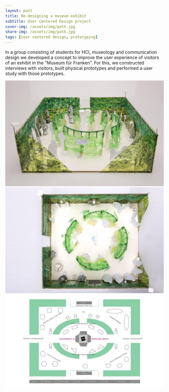 ```yaml
---
layout: post
title: Re-designing a museum exhibit
subtitle: User Centered Design project
cover-img: /assets/img/path.jpg
share-img: /assets/img/path.jpg
tags: [user centered design, prototyping]
---
```


In a group consisting of students for HCI, museology and communication design we developed a concept to improve the user experience of visitors of an exhibit in the "Museum für Franken". For this, we constructed interviews with visitors, built physical prototypes and performed a user study with those prototypes.



![](/assets/img/Capture.PNG)
![](/assets/img/Capture2.PNG)
![](/assets/img/Capture3.PNG)